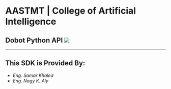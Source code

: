 # AASTMT | College of Artificial Intelligence
## Dobot Python API ![](https://img.shields.io/badge/Version-1.0-red)
---
## This SDK is Provided By:
- _Eng. Samar Khaled_
- _Eng. Nagy K. Aly_

